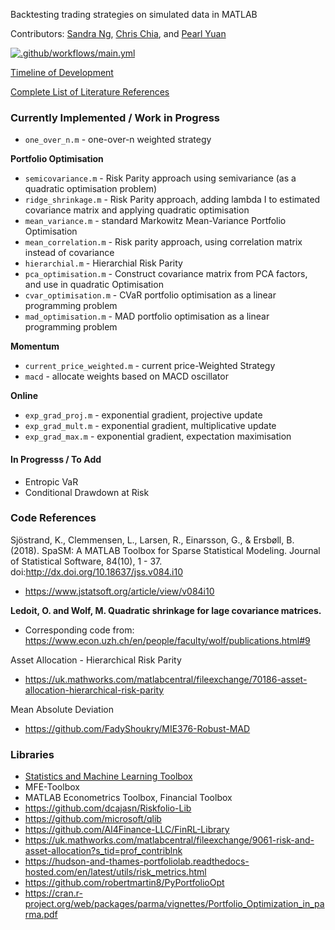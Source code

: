 Backtesting trading strategies on simulated data in MATLAB

Contributors: [Sandra Ng](https://github.com/sandrangying), [Chris Chia](https://github.com/chrischia06), and [Pearl Yuan](https://github.com/ZiningYuan)

<!-- Cloned from : https://github.com/SIAM-FM21-PC/MathWorks -->

[![.github/workflows/main.yml](https://github.com/chrischia06/AlgoTradingSimulatedPaths/actions/workflows/main.yml/badge.svg)](https://github.com/chrischia06/AlgoTradingSimulatedPaths/actions/workflows/main.yml)

[Timeline of Development](DEVELOPMENT.md)

[Complete List of Literature References](REFERENCES.md)

### Currently Implemented / Work in Progress

+ `one_over_n.m` - one-over-n weighted strategy

**Portfolio Optimisation**

+ `semicovariance.m` - Risk Parity approach using semivariance (as a quadratic optimisation problem)
+ `ridge_shrinkage.m` - Risk Parity approach, adding lambda I to estimated covariance matrix and applying quadratic optimisation	
+ `mean_variance.m` - standard Markowitz Mean-Variance Portfolio Optimisation
+ `mean_correlation.m` - Risk parity approach, using correlation matrix instead of covariance
+ `hierarchial.m` - Hierarchial Risk Parity
+ `pca_optimisation.m` - Construct covariance matrix from PCA factors, and use in quadratic Optimisation
+ `cvar_optimisation.m` - CVaR portfolio optimisation as a linear programming problem
+ `mad_optimisation.m` - MAD portfolio optimisation as a linear programming problem

**Momentum**
+ `current_price_weighted.m` - current price-Weighted Strategy
+ `macd` - allocate weights based on MACD oscillator

**Online**
+ `exp_grad_proj.m` - exponential gradient, projective update
+ `exp_grad_mult.m` - exponential gradient, multiplicative update
+ `exp_grad_max.m` - exponential gradient, expectation maximisation

#### In Progresss / To Add

+ Entropic VaR
+ Conditional Drawdown at Risk

### Code References

Sjöstrand, K., Clemmensen, L., Larsen, R., Einarsson, G., & Ersbøll, B. (2018). SpaSM: A MATLAB Toolbox for Sparse Statistical Modeling. Journal of Statistical Software, 84(10), 1 - 37. doi:http://dx.doi.org/10.18637/jss.v084.i10

+ https://www.jstatsoft.org/article/view/v084i10

**Ledoit, O. and Wolf, M. Quadratic shrinkage for lage covariance matrices.**

+ Corresponding code from: https://www.econ.uzh.ch/en/people/faculty/wolf/publications.html#9

 Asset Allocation - Hierarchical Risk Parity 

+ https://uk.mathworks.com/matlabcentral/fileexchange/70186-asset-allocation-hierarchical-risk-parity

Mean Absolute Deviation
+ https://github.com/FadyShoukry/MIE376-Robust-MAD


### Libraries
+ [Statistics and Machine Learning Toolbox](https://uk.mathworks.com/help/stats/index.html)
+ MFE-Toolbox
+ MATLAB Econometrics Toolbox, Financial Toolbox
+ https://github.com/dcajasn/Riskfolio-Lib
+ https://github.com/microsoft/qlib
+ https://github.com/AI4Finance-LLC/FinRL-Library
+ https://uk.mathworks.com/matlabcentral/fileexchange/9061-risk-and-asset-allocation?s_tid=prof_contriblnk
+ https://hudson-and-thames-portfoliolab.readthedocs-hosted.com/en/latest/utils/risk_metrics.html
+ https://github.com/robertmartin8/PyPortfolioOpt
+ https://cran.r-project.org/web/packages/parma/vignettes/Portfolio_Optimization_in_parma.pdf



